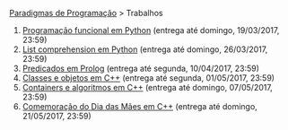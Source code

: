 [Paradigmas de Programação](https://github.com/AndreaInfUFSM/elc117-2017a) > Trabalhos


 1. [Programação funcional em Python](t1) (entrega até domingo, 19/03/2017, 23:59)
 2. [List comprehension em Python](t2) (entrega até domingo, 26/03/2017, 23:59)
 3. [Predicados em Prolog](t3) (entrega até segunda, 10/04/2017, 23:59)
 4. [Classes e objetos em C++](t4) (entrega até segunda, 01/05/2017, 23:59)
 5. [Containers e algoritmos em C++](t5) (entrega até domingo, 07/05/2017, 23:59)
 6. [Comemoração do Dia das Mães em C++](t6) (entrega até domingo, 21/05/2017, 23:59)
